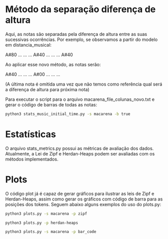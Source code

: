Método da separação diferença de altura
============

Aqui, as notas são separadas pela diferença de altura entre as suas sucessivas
ocorrências. Por exemplo, se observamos a partir do modelo em distancia_musical:

A#80
...
...
...
A#40
...
...
...
A#40

Ao aplicar esse novo método, as notas serão:

A#40
...
...
...
A#00
...
...
...

(A última nota é omitida uma vez que não temos como referência qual será a
diferença de altura para próxima nota)

Para executar o script para o arquivo macarena_file_colunas_novo.txt e gerar
o código de barras de todas as notas:
```bash
python3 stats_music_initial_time.py -s macarena -b true
```

Estatísticas
============

O arquivo stats_metrics.py possui as métricas de avaliação dos dados.
Atualmente, a Lei de Zipf e Herdan-Heaps podem ser avaliadas com os métodos
implementados.

Plots
============

O código plot já é capaz de gerar gráficos para ilustrar as leis de Zipf e
Herdan-Heaps, assim como gerar os gráficos com código de barra para as posições
dos tokens. Seguem abaixo alguns exemplos do uso do plots.py:
```bash
python3 plots.py -s macarena -p zipf
```

```bash
python3 plots.py -p herdan-heaps
```

```bash
python3 plots.py -s macarena -p bar_code
```
